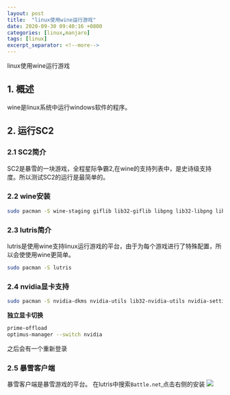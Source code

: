 ```yaml
---
layout: post
title:  "linux使用wine运行游戏"
date: 2020-09-30 09:40:16 +0800
categories: [linux,manjaro]
tags: [linux]
excerpt_separator: <!--more-->
---
```

linux使用wine运行游戏
<!--more-->

## 1. 概述
wine是linux系统中运行windows软件的程序。

## 2. 运行SC2

### 2.1 SC2简介
SC2是暴雪的一块游戏，全程星际争霸2,在wine的支持列表中，是史诗级支持度。所以测试SC2的运行是最简单的。

### 2.2 wine安装
```bash
sudo pacman -S wine-staging giflib lib32-giflib libpng lib32-libpng libldap lib32-libldap gnutls lib32-gnutls mpg123 lib32-mpg123 openal lib32-openal v4l-utils lib32-v4l-utils libpulse lib32-libpulse libgpg-error lib32-libgpg-error alsa-plugins lib32-alsa-plugins alsa-lib lib32-alsa-lib libjpeg-turbo lib32-libjpeg-turbo sqlite lib32-sqlite libxcomposite lib32-libxcomposite libxinerama lib32-libgcrypt libgcrypt lib32-libxinerama ncurses lib32-ncurses opencl-icd-loader lib32-opencl-icd-loader libxslt lib32-libxslt libva lib32-libva gtk3 lib32-gtk3 gst-plugins-base-libs lib32-gst-plugins-base-libs vulkan-icd-loader lib32-vulkan-icd-loader
```

### 2.3 lutris简介
lutris是使用wine支持linux运行游戏的平台，由于为每个游戏进行了特殊配置，所以会使使用wine更简单。

```bash
sudo pacman -S lutris
```

### 2.4 nvidia显卡支持
```bash
sudo pacman -S nvidia-dkms nvidia-utils lib32-nvidia-utils nvidia-settings vulkan-icd-loader lib32-vulkan-icd-loader
```

**独立显卡切换**
```bash
prime-offload
optimus-manager --switch nvidia
```
之后会有一个重新登录

### 2.5 暴雪客户端
暴雪客户端是暴雪游戏的平台。
在lutris中搜索`Battle.net`,点击右侧的安装
![](/images/深度截图_选择区域_20201001101318.png)